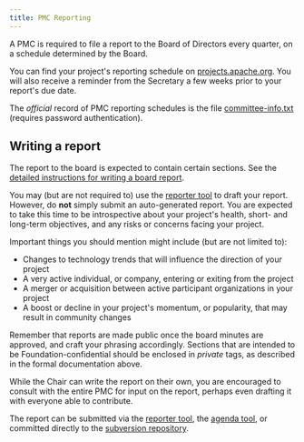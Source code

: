 ```yaml
---
title: PMC Reporting
---
```


A PMC is required to file a report to the Board of Directors every
quarter, on a schedule determined by the Board.

You can find your project's reporting schedule on
[projects.apache.org](https://projects.apache.org/committees.html). You
will also receive a reminder from the Secretary a few weeks prior to
your report's due date.

The *official* record of PMC reporting schedules is the file
[committee-info.txt](https://svn.apache.org/repos/private/committers/board/committee-info.txt)
(requires password authentication).

## Writing a report

The report to the board is expected to contain certain sections. See the
[detailed instructions for writing a board
report](https://www.apache.org/foundation/board/reporting).

You may (but are not required to) use the [reporter
tool](https://reporter.apache.org) to draft your report. However, do
**not** simply submit an auto-generated report. You are expected to take
this time to be introspective about your project's health, short- and
long-term objectives, and any risks or concerns facing your project.

Important things you should mention might include (but are not limited to):

* Changes to technology trends that will influence the direction of your
  project
* A very active individual, or company, entering or exiting from the project
* A merger or acquisition between active participant organizations in
  your project
* A boost or decline in your project's momentum, or popularity, that may 
  result in community changes

Remember that reports are made public once the board minutes are
approved, and craft your phrasing accordingly. Sections that are
intended to be Foundation-confidential should be enclosed in *private*
tags, as described in the formal documentation above.

While the Chair can write the report on their own, you are encouraged to
consult with the entire PMC for input on the report, perhaps even
drafting it with everyone able to contribute.

The report can be submitted via the [reporter
tool](https://reporter.apache.org), the [agenda
tool](https://whimsy.apache.org/board/agenda), or committed directly to
the [subversion
repository](https://svn.apache.org/repos/private/foundation/board).

